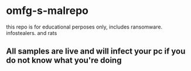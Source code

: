 # omfg-s-malrepo

this repo is for educational perposes only, includes ransomware. infostealers. and rats

## All samples are live and will infect your pc if you do not know what you're doing
